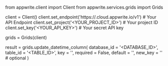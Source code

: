 from appwrite.client import Client
from appwrite.services.grids import Grids

client = Client()
client.set_endpoint('https://<REGION>.cloud.appwrite.io/v1') # Your API Endpoint
client.set_project('<YOUR_PROJECT_ID>') # Your project ID
client.set_key('<YOUR_API_KEY>') # Your secret API key

grids = Grids(client)

result = grids.update_datetime_column(
    database_id = '<DATABASE_ID>',
    table_id = '<TABLE_ID>',
    key = '',
    required = False,
    default = '',
    new_key = '' # optional
)
